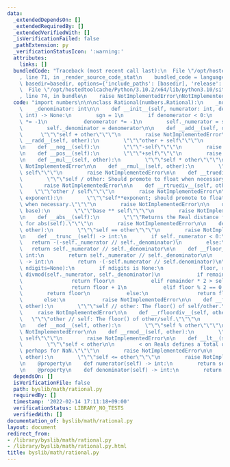 ```yaml
---
data:
  _extendedDependsOn: []
  _extendedRequiredBy: []
  _extendedVerifiedWith: []
  _isVerificationFailed: false
  _pathExtension: py
  _verificationStatusIcon: ':warning:'
  attributes:
    links: []
  bundledCode: "Traceback (most recent call last):\n  File \"/opt/hostedtoolcache/Python/3.10.2/x64/lib/python3.10/site-packages/onlinejudge_verify/documentation/build.py\"\
    , line 71, in _render_source_code_stat\n    bundled_code = language.bundle(stat.path,\
    \ basedir=basedir, options={'include_paths': [basedir], 'release': True}).decode()\n\
    \  File \"/opt/hostedtoolcache/Python/3.10.2/x64/lib/python3.10/site-packages/onlinejudge_verify/languages/python.py\"\
    , line 74, in bundle\n    raise NotImplementedError\nNotImplementedError\n"
  code: "import numbers\n\n\nclass Rational(numbers.Rational):\n    _numerator: int\n\
    \    _denominator: int\n\n    def __init__(self, numerator: int, denomerator:\
    \ int) -> None:\n        sgn = 1\n        if denomerator < 0:\n            sgn\
    \ *= -1\n            denomerator *= -1\n        self._numerator = sgn * numerator\n\
    \        self._denominator = denomerator\n\n    def __add__(self, other):\n  \
    \      \"\"\"self + other\"\"\"\n        raise NotImplementedError\n\n    def\
    \ __radd__(self, other):\n        \"\"\"other + self\"\"\"\n        raise NotImplementedError\n\
    \n    def __neg__(self):\n        \"\"\"-self\"\"\"\n        raise NotImplementedError\n\
    \n    def __pos__(self):\n        \"\"\"+self\"\"\"\n        raise NotImplementedError\n\
    \n    def __mul__(self, other):\n        \"\"\"self * other\"\"\"\n        raise\
    \ NotImplementedError\n\n    def __rmul__(self, other):\n        \"\"\"other *\
    \ self\"\"\"\n        raise NotImplementedError\n\n    def __truediv__(self, other):\n\
    \        \"\"\"self / other: Should promote to float when necessary.\"\"\"\n \
    \       raise NotImplementedError\n\n    def __rtruediv__(self, other):\n    \
    \    \"\"\"other / self\"\"\"\n        raise NotImplementedError\n\n    def __pow__(self,\
    \ exponent):\n        \"\"\"self**exponent; should promote to float or complex\
    \ when necessary.\"\"\"\n        raise NotImplementedError\n\n    def __rpow__(self,\
    \ base):\n        \"\"\"base ** self\"\"\"\n        raise NotImplementedError\n\
    \n    def __abs__(self):\n        \"\"\"Returns the Real distance from 0. Called\
    \ for abs(self).\"\"\"\n        raise NotImplementedError\n\n    def __eq__(self,\
    \ other):\n        \"\"\"self == other\"\"\"\n        raise NotImplementedError\n\
    \n    def __trunc__(self) -> int:\n        if self._numerator < 0:\n         \
    \   return -(-self._numerator // self._denominator)\n        else:\n         \
    \   return self._numerator // self._denominator\n\n    def __floor__(self) ->\
    \ int:\n        return self._numerator // self._denominator\n\n    def __ceil__(self)\
    \ -> int:\n        return -(-self.numerator // self.denominator)\n\n    def __round__(self,\
    \ ndigits=None):\n        if ndigits is None:\n            floor, remainder =\
    \ divmod(self._numerator, self._denominator)\n            if remainder * 2 < self._denominator:\n\
    \                return floor\n            elif remainder * 2 > self._denominator:\n\
    \                return floor + 1\n            elif floor % 2 == 0:\n        \
    \        return floor\n            else:\n                return floor + 1\n \
    \       else:\n            raise NotImplementedError\n\n    def __floordiv__(self,\
    \ other):\n        \"\"\"self // other: The floor() of self/other.\"\"\"\n   \
    \     raise NotImplementedError\n\n    def __rfloordiv__(self, other):\n     \
    \   \"\"\"other // self: The floor() of other/self.\"\"\"\n        raise NotImplementedError\n\
    \n    def __mod__(self, other):\n        \"\"\"self % other\"\"\"\n        raise\
    \ NotImplementedError\n\n    def __rmod__(self, other):\n        \"\"\"other %\
    \ self\"\"\"\n        raise NotImplementedError\n\n    def __lt__(self, other):\n\
    \        \"\"\"self < other\n\n        < on Reals defines a total ordering, except\
    \ perhaps for NaN.\"\"\"\n        raise NotImplementedError\n\n    def __le__(self,\
    \ other):\n        \"\"\"self <= other\"\"\"\n        raise NotImplementedError\n\
    \n    @property\n    def numerator(self) -> int:\n        return self._numerator\n\
    \n    @property\n    def denominator(self) -> int:\n        return self._denominator\n"
  dependsOn: []
  isVerificationFile: false
  path: byslib/math/rational.py
  requiredBy: []
  timestamp: '2022-02-14 17:11:18+09:00'
  verificationStatus: LIBRARY_NO_TESTS
  verifiedWith: []
documentation_of: byslib/math/rational.py
layout: document
redirect_from:
- /library/byslib/math/rational.py
- /library/byslib/math/rational.py.html
title: byslib/math/rational.py
---
```


